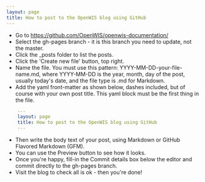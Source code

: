 ```yaml
---
layout: page
title: How to post to the OpenWIS blog using GitHub
---
```


- Go to https://github.com/OpenWIS/openwis-documentation/
- Select the gh-pages branch - it is this branch you need to update, not the master.
- Click the _posts folder to list the posts.
- Click the 'Create new file' button, top right.
- Name the file. You must use this pattern: YYYY-MM-DD-your-file-name.md, where YYYY-MM-DD is the year, month, day of the post, usually today's date, and the file type is .md for Markdown.
- Add the yaml front-matter as shown below, dashes included, but of course with your own post title. This yaml block must be the first thing in the file.

```yaml
    ---
    layout: page
    title: How to post to the OpenWIS blog using GitHub
    ---
```

- Then write the body text of your post, using Markdown or GitHub Flavored Markdown (GFM).
- You can use the Preview button to see how it looks.
- Once you're happy, fill-in the Commit details box below the editor and commit directly to the gh-pages branch.
- Visit the blog to check all is ok - then you're done!
